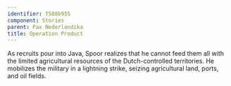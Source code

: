 ```yaml
---
identifier: f588b955
component: Stories
parent: Pax Nederlandika 
title: Operation Product
---
```

As recruits pour into Java, Spoor realizes that he cannot feed them all
with the limited agricultural resources of the Dutch-controlled
territories. He mobilizes the military in a lightning strike, seizing
agricultural land, ports, and oil fields.
